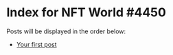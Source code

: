 # Index for NFT World #4450
Posts will be displayed in the order below:

- [Your first post](./001-first.md)

